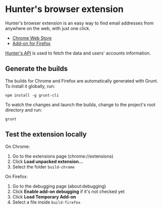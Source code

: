 # Hunter's browser extension
Hunter's browser extension is an easy way to find email addresses from anywhere on the web, with just one click.

* [Chrome Web Store](https://chrome.google.com/webstore/detail/hunter/hgmhmanijnjhaffoampdlllchpolkdnj)
* [Add-on for Firefox](https://addons.mozilla.org/en-US/firefox/addon/hunterio/)

[Hunter's API](https://hunter.io/api) is used to fetch the data and users' accounts information.

## Generate the builds

The builds for Chrome and Firefox are automatically generated with Grunt. To install it globally, run:

```shell
npm install -g grunt-cli
```

To watch the changes and launch the builds, change to the project's root directory and run:

```shell
grunt
```

## Test the extension locally

On Chrome:

1. Go to the extensions page (chrome://extensions)
2. Click **Load unpacked extension...**
3. Select the folder `build-chrome`

On Firefox:

1. Go to the debugging page (about:debugging)
2. Click **Enable add-on debugging** if it's not checked yet
3. Click **Load Temporary Add-on**
4. Select a file inside `build-firefox`
